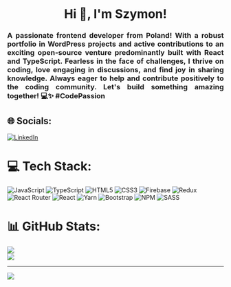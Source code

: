 <h1 align="center">Hi 👋, I'm Szymon!</h1>
<h3 align="justify">A passionate frontend developer from Poland! With a robust portfolio in WordPress projects and active contributions to an exciting open-source venture predominantly built with React and TypeScript. Fearless in the face of challenges, I thrive on coding, love engaging in discussions, and find joy in sharing knowledge. Always eager to help and contribute positively to the coding community. Let's build something amazing together! 💻✨ #CodePassion</h3>


## 🌐 Socials:
[![LinkedIn](https://img.shields.io/badge/LinkedIn-%230077B5.svg?logo=linkedin&logoColor=white)](https://linkedin.com/in/szymon-taranczewski) 

# 💻 Tech Stack:
![JavaScript](https://img.shields.io/badge/javascript-%23323330.svg?style=for-the-badge&logo=javascript&logoColor=%23F7DF1E) ![TypeScript](https://img.shields.io/badge/typescript-%23007ACC.svg?style=for-the-badge&logo=typescript&logoColor=white) ![HTML5](https://img.shields.io/badge/html5-%23E34F26.svg?style=for-the-badge&logo=html5&logoColor=white) ![CSS3](https://img.shields.io/badge/css3-%231572B6.svg?style=for-the-badge&logo=css3&logoColor=white) ![Firebase](https://img.shields.io/badge/firebase-%23039BE5.svg?style=for-the-badge&logo=firebase) ![Redux](https://img.shields.io/badge/redux-%23593d88.svg?style=for-the-badge&logo=redux&logoColor=white) ![React Router](https://img.shields.io/badge/React_Router-CA4245?style=for-the-badge&logo=react-router&logoColor=white) ![React](https://img.shields.io/badge/react-%2320232a.svg?style=for-the-badge&logo=react&logoColor=%2361DAFB) ![Yarn](https://img.shields.io/badge/yarn-%232C8EBB.svg?style=for-the-badge&logo=yarn&logoColor=white) ![Bootstrap](https://img.shields.io/badge/bootstrap-%23563D7C.svg?style=for-the-badge&logo=bootstrap&logoColor=white) ![NPM](https://img.shields.io/badge/NPM-%23000000.svg?style=for-the-badge&logo=npm&logoColor=white) ![SASS](https://img.shields.io/badge/SASS-hotpink.svg?style=for-the-badge&logo=SASS&logoColor=white) 
# 📊 GitHub Stats:
![](https://github-readme-stats.vercel.app/api?username=mystertaran&theme=radical&hide_border=true&include_all_commits=false&count_private=false)<br/>
![](https://github-readme-streak-stats.herokuapp.com/?user=mystertaran&theme=radical&hide_border=true)<br/>

---
[![](https://visitcount.itsvg.in/api?id=mystertaran&icon=0&color=0)](https://visitcount.itsvg.in)

<!-- Proudly created with GPRM ( https://gprm.itsvg.in ) -->


<!---
mystertaran/mystertaran is a ✨ special ✨ repository because its `README.md` (this file) appears on your GitHub profile.
You can click the Preview link to take a look at your changes.
--->
